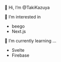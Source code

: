 👋 Hi, I’m @TakiKazuya

👀 I’m interested in 
- beego
- Next.js

🌱 I’m currently learning ...
- Svelte
- Firebase


<!---
TakiKazuya/TakiKazuya is a ✨ special ✨ repository because its `README.md` (this file) appears on your GitHub profile.
You can click the Preview link to take a look at your changes.
--->
